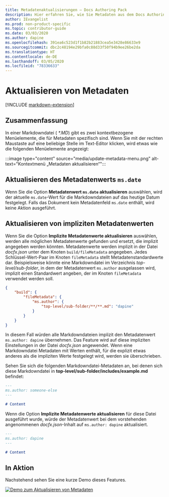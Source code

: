 ```yaml
---
title: Metadatenaktualisierungen – Docs Authoring Pack
description: Hier erfahren Sie, wie Sie Metadaten aus dem Docs Authoring Pack, Visual Studio Code-Erweiterung, aktualisieren.
author: IEvangelist
ms.prod: non-product-specific
ms.topic: contributor-guide
ms.date: 03/03/2020
ms.author: dapine
ms.openlocfilehash: 391ea6c523d1f1b82b21883cea5e3428e86633e9
ms.sourcegitcommit: dbc2c48194e29bfa0c88d33f50f94b9ee26be2da
ms.translationtype: HT
ms.contentlocale: de-DE
ms.lasthandoff: 03/05/2020
ms.locfileid: "78336633"
---
```

# <a name="update-metadata"></a>Aktualisieren von Metadaten

[!INCLUDE [markdown-extension](includes/markdown-extension.md)]

## <a name="summary"></a>Zusammenfassung

In einer Markdowndatei ( *\*.MD*) gibt es zwei kontextbezogene Menüelemente, die für Metadaten spezifisch sind. Wenn Sie mit der rechten Maustaste auf eine beliebige Stelle im Text-Editor klicken, wird etwas wie die folgenden Menüelemente angezeigt:

:::image type="content" source="media/update-metadata-menu.png" alt-text="Kontextmenü „Metadaten aktualisieren“":::

## <a name="update-msdate-metadata-value"></a>Aktualisieren des Metadatenwerts `ms.date`

Wenn Sie die Option **Metadatenwert `ms.date` aktualisieren** auswählen, wird der aktuelle `ms.date`-Wert für die Markdowndateien auf das heutige Datum festgelegt. Falls das Dokument kein Metadatenfeld `ms.date` enthält, wird keine Aktion ausgeführt.

## <a name="update-implicit-metadata-values"></a>Aktualisieren von impliziten Metadatenwerten

Wenn Sie die Option **Implizite Metadatenwerte aktualisieren** auswählen, werden alle möglichen Metadatenwerte gefunden und ersetzt, die implizit angegeben werden könnten. Metadatenwerte werden implizit in der Datei *docfx.json* unter dem Knoten `build/fileMetadata` angegeben. Jedes Schlüssel-Wert-Paar im Knoten `fileMetadata` stellt Metadatenstandardwerte dar. Beispielsweise könnte eine Markdowndatei im Verzeichnis *top-level/sub-folder*, in dem der Metadatenwert `ms.author` ausgelassen wird, implizit einen Standardwert angeben, der im Knoten `fileMetadata` verwendet werden soll.

```json
{
    "build": {
        "fileMetadata": {
            "ms.author": {
                "top-level/sub-folder/**/**.md": "dapine"
            }
        }
    }
}
```

In diesem Fall würden alle Markdowndateien implizit den Metadatenwert `ms.author: dapine` übernehmen. Das Feature wird auf diese impliziten Einstellungen in der Datei *docfx.json* angewendet. Wenn eine Markdowndatei Metadaten mit Werten enthält, für die explizit etwas anderes als die impliziten Werte festgelegt wird, werden sie überschrieben.

Sehen Sie sich die folgenden Markdowndatei-Metadaten an, bei denen sich diese Markdowndatei in **top-level/sub-folder/includes/example.md** befindet:

```markdown
---
ms.author: someone-else
---

# Content
```

Wenn die Option **Implizite Metadatenwerte aktualisieren** für diese Datei ausgeführt wurde, würde der Metadatenwert bei dem vorstehenden angenommenen *docfx.json*-Inhalt auf `ms.author: dapine` aktualisiert.

```markdown
---
ms.author: dapine
---

# Content
```

## <a name="in-action"></a>In Aktion

Nachstehend sehen Sie eine kurze Demo dieses Features.

[![Demo zum Aktualisieren von Metadaten](media/update-metadata.gif)](media/update-metadata.gif#lightbox)
